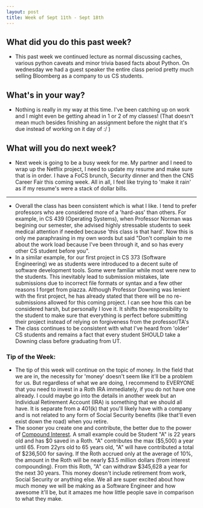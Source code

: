 ```yaml
---
layout: post
title: Week of Sept 11th - Sept 18th 
---
```


## What did you do this past week?
 
 -  This past week we continued lecture as normal discussing caches, various python caveats and minor trivia based facts about Python. On wednesday we had a guest speaker the entire class period pretty much selling Bloomberg as a company to us CS students. 

## What's in your way?

 - Nothing is really in my way at this time. I've been catching up on work and I might even be getting ahead in 1 or 2 of my classes! (That doesn't mean much besides finishing an assignment before the night that it's due instead of working on it day of :/ ) 

## What will you do next week?

 - Next week is going to be a busy week for me. My partner and I need to wrap up the Netflix project, I need to update my resume and make sure that is in order. I have a FoCS brunch, Security dinner and then the CNS Career Fair this coming week. All in all, I feel like trying to 'make it rain' as if my resume's were a stack of dollar bills. 

---
 - Overall the class has been consistent which is what I like. I tend to prefer professors who are considered more of a 'hard-ass' than others. For example, in CS 439 (Operating Systems), when Professor Norman was begining our semester, she advised highly stressable students to seek medical attention if needed because 'this class is that hard'. Now this is only me paraphrasing in my own words but said "Don't complain to me about the work load because I've been through it, and so has every other CS student before you". 
 - In a similar example, for our first project in CS 373 (Software Engineering) we as students were introduced to a decent suite of software development tools. Some were familiar while most were new to the students. This inevitably lead to submission mistakes, late submissions due to incorrect file formats or syntax and a few other reasons I forget from piazza. Although Professor Downing was lenient with the first project, he has already stated that there will be no re-submissions allowed for this coming project. I can see how this can be considered harsh, but personally I love it. It shifts the responsibility to the student to make sure that everything is perfect before submitting their project instead of relying on forgiveness from the professor/TA's
  - The class continues to be consistent with what I've heard from 'older' CS students and remains a fact that every student SHOULD take a Downing class before graduating from UT. 

### Tip of the Week: 

 - The tip of this week will continue on the topic of money. In the field that we are in, the necessity for 'money' doesn't seem like it'll be a problem for us. But regardless of what we are doing, I recommend to EVERYONE that you need to invest in a Roth IRA immediately, if you do not have one already. I could maybe go into the details in another week but an Individual Retirement Account (IRA) is something that we should all have. It is separate from a 401(k) that you'll likely have with a company and is not related to any form of Social Security benefits (like that'll even exist down the road) when you retire.
  - The sooner you create one and contribute, the better due to the power of [Compound Interest](http://www.moneychimp.com/articles/rothira/roth_calculator.htm). A small example could be Student "A" is 22 years old and has $0 saved in a Roth. "A" contributes the max ($5,500) a year until 65. From 22yrs old to 65 years old, "A" will have contributed a total of $236,500 for saving. If the Roth accrued only at the average of 10%, the amount in the Roth will be nearly $3.5 million dollars (from interest compounding). From this Roth, "A" can withdraw $345,628 a year for the next 30 years. This money doesn't include retirement from work, Social Security or anything else. We all are super excited about how much money we will be making as a Software Engineer and how awesome it'll be, but it amazes me how little people save in comparison to what they make. 
